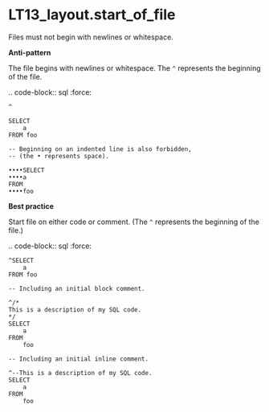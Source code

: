 # LT13_layout.start_of_file

Files must not begin with newlines or whitespace.

**Anti-pattern**

The file begins with newlines or whitespace. The ``^``
represents the beginning of the file.

.. code-block:: sql
   :force:

    ^

    SELECT
        a
    FROM foo

    -- Beginning on an indented line is also forbidden,
    -- (the • represents space).

    ••••SELECT
    ••••a
    FROM
    ••••foo

**Best practice**

Start file on either code or comment. (The ``^`` represents the beginning
of the file.)

.. code-block:: sql
   :force:


    ^SELECT
        a
    FROM foo

    -- Including an initial block comment.

    ^/*
    This is a description of my SQL code.
    */
    SELECT
        a
    FROM
        foo

    -- Including an initial inline comment.

    ^--This is a description of my SQL code.
    SELECT
        a
    FROM
        foo
